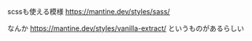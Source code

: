 scssも使える模様
https://mantine.dev/styles/sass/

なんか
https://mantine.dev/styles/vanilla-extract/
というものがあるらしい